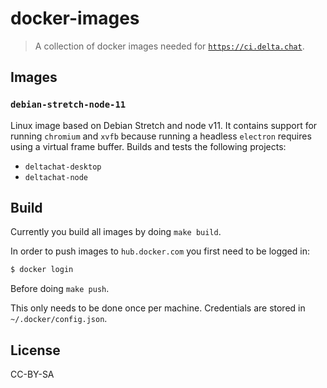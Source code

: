 # docker-images

> A collection of docker images needed for [`https://ci.delta.chat`](https://ci.delta.chat/blue).

## Images

### `debian-stretch-node-11`

Linux image based on Debian Stretch and node v11. It contains support for running `chromium` and `xvfb` because running a headless `electron` requires using a virtual frame buffer. Builds and tests the following projects:

* `deltachat-desktop`
* `deltachat-node`

## Build

Currently you build all images by doing `make build`.

In order to push images to `hub.docker.com` you first need to be logged in:

```sh
$ docker login
```

Before doing `make push`.

This only needs to be done once per machine. Credentials are stored in `~/.docker/config.json`.

## License

CC-BY-SA
